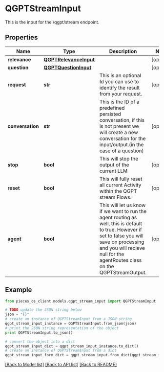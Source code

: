 # QGPTStreamInput

This is the input for the /qgpt/stream endpoint.

## Properties
Name | Type | Description | Notes
------------ | ------------- | ------------- | -------------
**relevance** | [**QGPTRelevanceInput**](QGPTRelevanceInput.md) |  | [optional] 
**question** | [**QGPTQuestionInput**](QGPTQuestionInput.md) |  | [optional] 
**request** | **str** | This is an optional Id you can use to identify the result from your request. | [optional] 
**conversation** | **str** | This is the ID of a predefined persisted conversation, if this is not present we will create a new conversation for the input/output.(in the case of a question) | [optional] 
**stop** | **bool** | This will stop the output of the current LLM | [optional] 
**reset** | **bool** | This will fully reset all current Activity within the QGPT stream Flows. | [optional] 
**agent** | **bool** | This will let us know if we want to run the agent routing as well, this is default to true. However if set to false you will save on processing and you will recieve null for the agentRoutes class on the QGPTStreamOutput. | [optional] 

## Example

```python
from pieces_os_client.models.qgpt_stream_input import QGPTStreamInput

# TODO update the JSON string below
json = "{}"
# create an instance of QGPTStreamInput from a JSON string
qgpt_stream_input_instance = QGPTStreamInput.from_json(json)
# print the JSON string representation of the object
print QGPTStreamInput.to_json()

# convert the object into a dict
qgpt_stream_input_dict = qgpt_stream_input_instance.to_dict()
# create an instance of QGPTStreamInput from a dict
qgpt_stream_input_form_dict = qgpt_stream_input.from_dict(qgpt_stream_input_dict)
```
[[Back to Model list]](../README.md#documentation-for-models) [[Back to API list]](../README.md#documentation-for-api-endpoints) [[Back to README]](../README.md)


